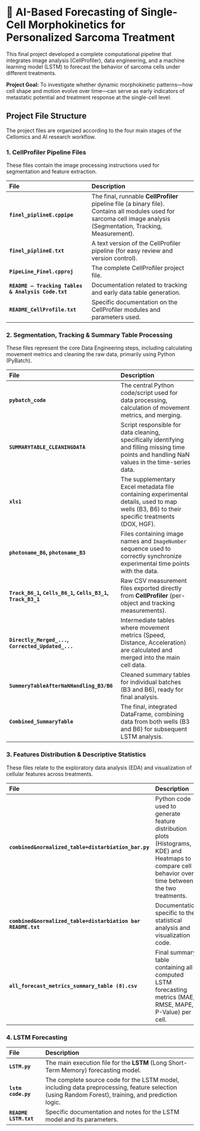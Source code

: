 # 🔬 AI-Based Forecasting of Single-Cell Morphokinetics for Personalized Sarcoma Treatment

This final project developed a complete computational pipeline that integrates image analysis (CellProfiler), data engineering, and a machine learning model (LSTM) to forecast the behavior of sarcoma cells under different treatments.

**Project Goal:** To investigate whether dynamic morphokinetic patterns—how cell shape and motion evolve over time—can serve as early indicators of metastatic potential and treatment response at the single-cell level.

## Project File Structure

The project files are organized according to the four main stages of the Cellomics and AI research workflow.

### 1. CellProfiler Pipeline Files

These files contain the image processing instructions used for segmentation and feature extraction.

| File | Description |
| :--- | :--- |
| **`finel_piplineE.cppipe`** | The final, runnable **CellProfiler** pipeline file (a binary file). Contains all modules used for sarcoma cell image analysis (Segmentation, Tracking, Measurement). |
| **`finel_piplineE.txt`** | A text version of the CellProfiler pipeline (for easy review and version control). |
| **`PipeLine_Finel.cpproj`** | The complete CellProfiler project file. |
| **`README – Tracking Tables & Analysis Code.txt`** | Documentation related to tracking and early data table generation. |
| **`README_CellProfile.txt`** | Specific documentation on the CellProfiler modules and parameters used. |

### 2. Segmentation, Tracking & Summary Table Processing

These files represent the core Data Engineering steps, including calculating movement metrics and cleaning the raw data, primarily using Python (PyBatch).

| File | Description |
| :--- | :--- |
| **`pybatch_code`** | The central Python code/script used for data processing, calculation of movement metrics, and merging. |
| **`SUMMARYTABLE_CLEANINGDATA`** | Script responsible for data cleaning, specifically identifying and filling missing time points and handling NaN values in the time-series data. |
| **`xls1`** | The supplementary Excel metadata file containing experimental details, used to map wells (B3, B6) to their specific treatments (DOX, HGF). |
| **`photoname_B6`, `photoname_B3`** | Files containing image names and `ImageNumber` sequence used to correctly synchronize experimental time points with the data. |
| **`Track_B6_1`, `Cells_B6_1`, `Cells_B3_1`, `Track_B3_1`** | Raw CSV measurement files exported directly from **CellProfiler** (per-object and tracking measurements). |
| **`Directly_Merged_...`, `Corrected_Updated_...`** | Intermediate tables where movement metrics (Speed, Distance, Acceleration) are calculated and merged into the main cell data. |
| **`SummeryTableAfterNaNHandling_B3/B6`** | Cleaned summary tables for individual batches (B3 and B6), ready for final analysis. |
| **`Combined_SummaryTable`** | The final, integrated DataFrame, combining data from both wells (B3 and B6) for subsequent LSTM analysis. |

### 3. Features Distribution & Descriptive Statistics

These files relate to the exploratory data analysis (EDA) and visualization of cellular features across treatments.

| File | Description |
| :--- | :--- |
| **`combined&normalized_table+distarbiation_bar.py`** | Python code used to generate feature distribution plots (Histograms, KDE) and Heatmaps to compare cell behavior over time between the two treatments. |
| **`combined&normalized_table+distarbiation bar README.txt`** | Documentation specific to the statistical analysis and visualization code. |
| **`all_forecast_metrics_summary_table (8).csv`** | Final summary table containing all computed LSTM forecasting metrics (MAE, RMSE, MAPE, P-Value) per cell. |

### 4. LSTM Forecasting

| File | Description |
| :--- | :--- |
| **`LSTM.py`** | The main execution file for the **LSTM** (Long Short-Term Memory) forecasting model. |
| **`lstm code.py`** | The complete source code for the LSTM model, including data preprocessing, feature selection (using Random Forest), training, and prediction logic. |
| **`README LSTM.txt`** | Specific documentation and notes for the LSTM model and its parameters. |
